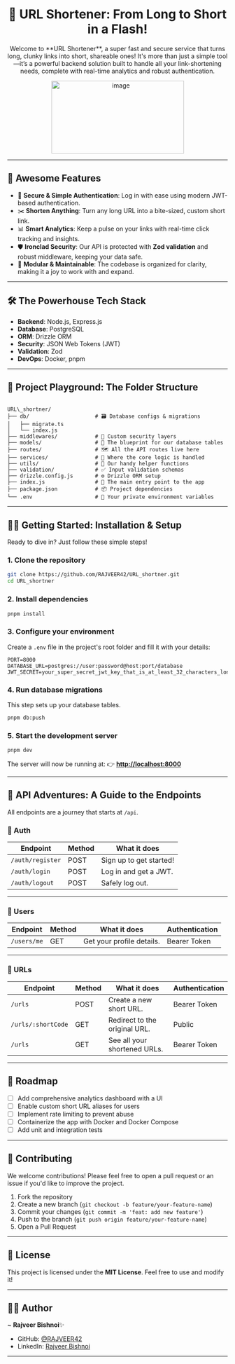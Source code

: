 
<h1 align="center"> 🚀 URL Shortener: From Long to Short in a Flash! </h1>

<p align="center">
Welcome to **URL Shortener**, a super fast and secure service that turns long, clunky links into short, shareable ones!  
It's more than just a simple tool—it’s a powerful backend solution built to handle all your link-shortening needs, complete with real-time analytics and robust authentication.
</p>

<p align="center">
  <img width="303" height="166" 
       src="https://github.com/user-attachments/assets/eb3d4d82-86c9-472e-b5c9-0ff79fe769e4" 
       alt="image" />
</p>

---

## 🌟 Awesome Features

- 🔑 **Secure & Simple Authentication**: Log in with ease using modern JWT-based authentication.  
- ✂️ **Shorten Anything**: Turn any long URL into a bite-sized, custom short link.  
- 📊 **Smart Analytics**: Keep a pulse on your links with real-time click tracking and insights.  
- 🛡️ **Ironclad Security**: Our API is protected with **Zod validation** and robust middleware, keeping your data safe.  
- 🧩 **Modular & Maintainable**: The codebase is organized for clarity, making it a joy to work with and expand.  

---

## 🛠️ The Powerhouse Tech Stack

- **Backend**: Node.js, Express.js  
- **Database**: PostgreSQL  
- **ORM**: Drizzle ORM  
- **Security**: JSON Web Tokens (JWT)  
- **Validation**: Zod  
- **DevOps**: Docker, pnpm  

---

## 📂 Project Playground: The Folder Structure

```

URL\_shortner/
├── db/                     # 🗃️ Database configs & migrations
│   ├── migrate.ts
│   └── index.js
├── middlewares/            # 🔐 Custom security layers
├── models/                 # 📄 The blueprint for our database tables
├── routes/                 # 🗺️ All the API routes live here
├── services/               # 🧠 Where the core logic is handled
├── utils/                  # 🔧 Our handy helper functions
├── validation/             # ✅ Input validation schemas
├── drizzle.config.js       # ⚙️ Drizzle ORM setup
├── index.js                # 🚀 The main entry point to the app
├── package.json            # 📦 Project dependencies
└── .env                    # 🤫 Your private environment variables

````

---

## 🏃‍♀️ Getting Started: Installation & Setup

Ready to dive in? Just follow these simple steps!

### 1. Clone the repository
```bash
git clone https://github.com/RAJVEER42/URL_shortner.git
cd URL_shortner
````

### 2. Install dependencies

```bash
pnpm install
```

### 3. Configure your environment

Create a `.env` file in the project's root folder and fill it with your details:

```env
PORT=8000
DATABASE_URL=postgres://user:password@host:port/database
JWT_SECRET=your_super_secret_jwt_key_that_is_at_least_32_characters_long
```

### 4. Run database migrations

This step sets up your database tables.

```bash
pnpm db:push
```

### 5. Start the development server

```bash
pnpm dev
```

The server will now be running at:
👉 **[http://localhost:8000](http://localhost:8000)**

---

## 📡 API Adventures: A Guide to the Endpoints

All endpoints are a journey that starts at `/api`.

### 🔐 Auth

| Endpoint         | Method | What it does            |
| ---------------- | ------ | ----------------------- |
| `/auth/register` | POST   | Sign up to get started! |
| `/auth/login`    | POST   | Log in and get a JWT.   |
| `/auth/logout`   | POST   | Safely log out.         |

---

### 👤 Users

| Endpoint    | Method | What it does              | Authentication |
| ----------- | ------ | ------------------------- | -------------- |
| `/users/me` | GET    | Get your profile details. | Bearer Token   |

---

### 🔗 URLs

| Endpoint           | Method | What it does                  | Authentication |
| ------------------ | ------ | ----------------------------- | -------------- |
| `/urls`            | POST   | Create a new short URL.       | Bearer Token   |
| `/urls/:shortCode` | GET    | Redirect to the original URL. | Public         |
| `/urls`            | GET    | See all your shortened URLs.  | Bearer Token   |

---

## 🚧 Roadmap

* [ ] Add comprehensive analytics dashboard with a UI
* [ ] Enable custom short URL aliases for users
* [ ] Implement rate limiting to prevent abuse
* [ ] Containerize the app with Docker and Docker Compose
* [ ] Add unit and integration tests

---

## 🤝 Contributing

We welcome contributions! Please feel free to open a pull request or an issue if you'd like to improve the project.

1. Fork the repository
2. Create a new branch (`git checkout -b feature/your-feature-name`)
3. Commit your changes (`git commit -m 'feat: add new feature'`)
4. Push to the branch (`git push origin feature/your-feature-name`)
5. Open a Pull Request

---

## 📜 License

This project is licensed under the **MIT License**.
Feel free to use and modify it!

---

## 👨‍💻 Author

~ **Rajveer Bishnoi**✨

* GitHub: [@RAJVEER42](https://github.com/RAJVEER42)
* LinkedIn: [Rajveer Bishnoi](https://www.linkedin.com/in/rajveer-bishnoi-576b62356/)

---
